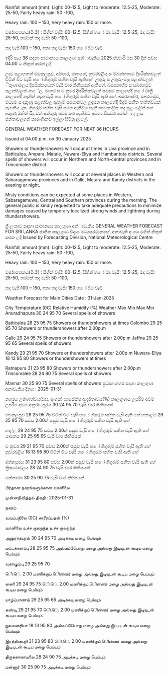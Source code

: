 Rainfall amount (mm): Light: 00-12.5, Light to moderate: 12.5-25, Moderate: 25-50, Fairly heavy rain: 50 -100,

Heavy rain: 100 – 150, Very heavy rain: 150 or more.

වර්ෂාපතනය(මි.මී) : සිහින් වැසි: 00-12.5, සිහින් හ ෝ මද වැසි: 12.5-25, මද වැසි: 25-50, තරමක් තද වැසි: 50 -100,

තද වැසි:100 – 150, ඉතා තද වැසි: 150 හ ෝ ඊට වැඩි

ඉදිරි පැය 36 සඳහා සාමාන්‍යය කාලගුණ අන්‍ාවැකිය 2025 ජන්‍වාරි මස 30 දින්‍ සවස 04.00 ට නිකුත් කරන්‍ ලදි.

ඌව පළාහතත් මඩකලපුව, අම්පාර, මාතහේ, නුවරඑළිය ස ම්බන්හතාට දිසරික්කවලත් විටින් විට වැසි හ ෝ ගිගුරුම් සහිත වැසි ඇතිහේ. උතුරු ස උතුරු-මැද පළාත්වලත් ිකුණාමලය දිසරික්කහයත් වැසි වාර කිහිපයක් ඇතිහේ. බසරනාහිර ස සබරගමුව පළාත්වලත් ගාේල, මාතර ස ම නුවර දිසරික්කවලත් සවසර කාලහේදී හ ෝ රාත්‍රී කාලහේදී තැනින් තැන වැසි හ ෝ ගිගුරුම් සහිත වැසි ඇති හේ. බසරනාහිර, සබරගමුව, මධ්‍යම ස දකුණු පළාත්වල ඇතැම් සරථානවල උදෑසන කාලහේදී මීදුම් සහිත තත්ත්වයක් පැවතිය ැක. ගිගුරුම් සහිත වැසි සමග ඇතිවිය හැකි තාවකාලික තද සුළං වලින් සහ අකුණු මඟින් සිදු වන්‍ අන්‍තුරු අවම කර ගැනීමට අවශ්‍ය පියවර ගන්න්‍ා ලලස ජන්‍තාවලගන් කාරුණිකව ඉල්ලා සිටිනු ලැලේ.

GENERAL WEATHER FORECAST FOR NEXT 36 HOURS

Issued at 04.00 p.m. on 30 January 2025

Showers or thundershowers will occur at times in Uva province and in Batticaloa, Ampara, Matale, Nuwara-Eliya and Hambantota districts. Several spells of showers will occur in Northern and North-central provinces and in Trincomalee district.

Showers or thundershowers will occur at several places in Western and Sabaragamuwa provinces and in Galle, Matara and Kandy districts in the evening or night.

Misty conditions can be expected at some places in Western, Sabaragamuwa, Central and Southern provinces during the morning. The general public is kindly requested to take adequate precautions to minimize damages caused by temporary localized strong winds and lightning during thundershowers.

ශ්‍රී ලංකාව සඳහා සාමාන්‍යය කාලගුණ අන්‍ාවැකිය GENERAL WEATHER FORECAST FOR SRI LANKA ජාතික කාලගුණ විදයා මධ්‍යසරථානහේ, අනාවැකි අංශය මගින් නිකුත් කරන ලදි Issued by Forecasting Division, National Meteorological Centre

Rainfall amount (mm): Light: 00-12.5, Light to moderate: 12.5-25, Moderate: 25-50, Fairly heavy rain: 50 -100,

Heavy rain: 100 – 150, Very heavy rain: 150 or more.

වර්ෂාපතනය(මි.මී) : සිහින් වැසි: 00-12.5, සිහින් හ ෝ මද වැසි: 12.5-25, මද වැසි: 25-50, තරමක් තද වැසි: 50 -100,

තද වැසි:100 – 150, ඉතා තද වැසි: 150 හ ෝ ඊට වැඩි

Weather Forecast for Main Cities Date : 31-Jan-2025

City Temperature (0C) Relative Humidity (%) Weather Max Min Max Min Anuradhapura 30 24 95 70 Several spells of showers

Batticaloa 28 25 95 75 Showers or thundershowers at times Colombo 29 25 95 70 Showers or thundershowers after 2.00p.m

Galle 29 24 95 75 Showers or thundershowers after 2.00p.m Jaffna 29 25 95 65 Several spells of showers

Kandy 29 21 95 70 Showers or thundershowers after 2.00p.m Nuwara-Eliya 18 13 95 80 Showers or thundershowers at times

Ratnapura 31 23 95 80 Showers or thundershowers after 2.00p.m Trincomalee 28 24 90 75 Several spells of showers

Mannar 30 25 90 75 Several spells of showers ප්‍රධාන නගර සදහා කාලගුණ අනාවැකිය දිනය : 2025-01-31

නගරය උෂ්ණත්වය(සස. අංශක) සාසේක්ෂ ආර්ද්‍රතාවය(%) කාලගුණය උපරිම අවම උපරිම අවම අනුරාධපුරය 30 24 95 70 වැසි වාර කිහිපයක්

මඩකලපුව 28 25 95 75 විටින් විට වැසි හ ෝ ගිගුරුම් සහිත වැසි ඇති හේ හකාළඹ 29 25 95 70 සවස 2.00න් පසුව වැසි හ ෝ ගිගුරුම් සහිත වැසි ඇති හේ

ගාල්ල 29 24 95 75 සවස 2.00න් පසුව වැසි හ ෝ ගිගුරුම් සහිත වැසි ඇති හේ යාපනය 29 25 95 65 වැසි වාර කිහිපයක්

ම නුවර 29 21 95 70 සවස 2.00න් පසුව වැසි හ ෝ ගිගුරුම් සහිත වැසි ඇති හේ නුවරඑළිය 18 13 95 80 විටින් විට වැසි හ ෝ ගිගුරුම් සහිත වැසි ඇති හේ

රත්නපුරය 31 23 95 80 සවස 2.00න් පසුව වැසි හ ෝ ගිගුරුම් සහිත වැසි ඇති හේ ත්‍රිකුණාමලය 28 24 90 75 වැසි වාර කිහිපයක්

මන්නාරම 30 25 90 75 වැසි වාර කිහිපයක්

பிரதான நகரங்களுக்கான வானிலை

முன்னறிவித்தல் திகதி : 2025-01-31

நகரம்

வவப்பநிலை (0C) சாரீரப்பதன் (%)

வானிலை உச்ச குலறந்த உச்ச குலறந்த

அனுராதபுரம் 30 24 95 70 அடிக்கடி மழை பெய்யும்

மட்டக்களப்பு 28 25 95 75 அவ்வப்பெோது மழை அல்லது இடியுடன் கூடிய மழை பெய்யும்

வகாழும்பு 29 25 95 70

ெி.ெ. 2.00 மணிக்குப் ெின்னர் மழை அல்லது இடியுடன் கூடிய மழை பெய்யும்

காைி 29 24 95 75 ெி.ெ. 2.00 மணிக்குப் ெின்னர் மழை அல்லது இடியுடன் கூடிய மழை பெய்யும்

யாழ்ப்பாணம் 29 25 95 65 அடிக்கடி மழை பெய்யும்

கண்டி 29 21 95 70 ெி.ெ. 2.00 மணிக்குப் ெின்னர் மழை அல்லது இடியுடன் கூடிய மழை பெய்யும்

நுவவரைியா 18 13 95 80 அவ்வப்பெோது மழை அல்லது இடியுடன் கூடிய மழை பெய்யும்

இரத்தினபுரி 31 23 95 80 ெி.ெ. 2.00 மணிக்குப் ெின்னர் மழை அல்லது இடியுடன் கூடிய மழை பெய்யும்

திருககாணமலை 28 24 90 75 அடிக்கடி மழை பெய்யும்

மன்னார் 30 25 90 75 அடிக்கடி மழை பெய்யும்